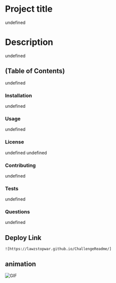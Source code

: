 

# Project title
undefined

# Description
undefined

## (Table of Contents)
undefined

### Installation
undefined

### Usage
undefined

### License
undefined
undefined


### Contributing
undefined

### Tests
undefined

### Questions
undefined


## Deploy Link 
`![https://lawzstopwar.github.io/ChallengeReadme/]`

## animation
![GIF](./images/README.md-GIF.gif)
